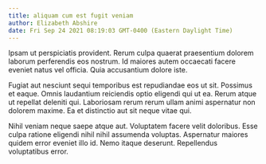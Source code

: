 ```yaml
---
title: aliquam cum est fugit veniam
author: Elizabeth Abshire
date: Fri Sep 24 2021 08:19:03 GMT-0400 (Eastern Daylight Time)
---
```

Ipsam ut perspiciatis provident. Rerum culpa quaerat praesentium dolorem laborum perferendis eos nostrum. Id maiores autem occaecati facere eveniet natus vel officia. Quia accusantium dolore iste.

 Fugiat aut nesciunt sequi temporibus est repudiandae eos ut sit. Possimus et eaque. Omnis laudantium reiciendis optio eligendi qui ut ea. Rerum atque ut repellat deleniti qui. Laboriosam rerum rerum ullam animi aspernatur non dolorem maxime. Ea et distinctio aut sit neque vitae qui.

 Nihil veniam neque saepe atque aut. Voluptatem facere velit doloribus. Esse culpa ratione eligendi nihil nihil assumenda voluptas. Aspernatur maiores quidem error eveniet illo id. Nemo itaque deserunt. Repellendus voluptatibus error.